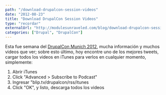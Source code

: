 ```yaml
---
path: "/download-drupalcon-session-videos"
date: "2012-08-23"
title: "Download DrupalCon Session Videos"
type: "recordar"
externalUrl: "http://modulesunraveled.com/blog/download-drupalcon-session-videos"
categories: ["Drupal", "DrupalCon"]
---
```


Esta fue semana del [DrupalCon Munich 2012](http://munich2012.drupal.org/), mucha información y muchos videos que ver; sobre esto último, hoy encontre uno de los mejores tweets, cargar todos los videos en iTunes para verlos en cualquier momento, simplemente:

1. Abrir iTunes
2. Click "Advanced > Subscribe to Podcast"
3. Ingresar "blip.tv/drupalcon/rss/itunes
4. Click "OK", y listo, descarga todos los videos
